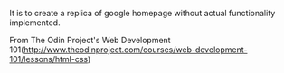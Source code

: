It is to create a replica of google homepage without actual functionality implemented. 

From The Odin Project's Web Development 101(http://www.theodinproject.com/courses/web-development-101/lessons/html-css)

